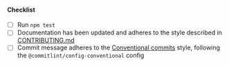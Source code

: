 <!--
Thank you for your pull request. Please provide a description above and review
the requirements below.

Bug fixes and new features should include tests.

Contributors guide: https://github.com/Fdawgs/node-poppler/blob/master/CONTRIBUTING.md

-->

#### Checklist

-   [ ] Run `npm test`
-   [ ] Documentation has been updated and adheres to the style described in [CONTRIBUTING.md](https://github.com/Fdawgs/node-poppler/blob/master/CONTRIBUTING.md#documentation-style)
-   [ ] Commit message adheres to the [Conventional commits](https://conventionalcommits.org/en/v1.0.0/) style, following the `@commitlint/config-conventional` config
